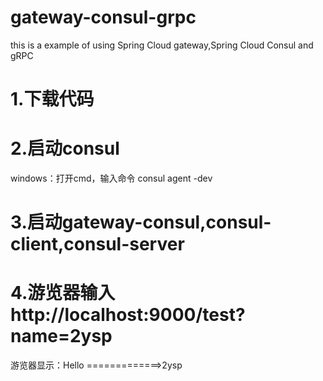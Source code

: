 # gateway-consul-grpc
this is a example of using Spring Cloud gateway,Spring Cloud Consul and gRPC
# 1.下载代码
# 2.启动consul
windows：打开cmd，输入命令 consul agent -dev
# 3.启动gateway-consul,consul-client,consul-server
# 4.游览器输入http://localhost:9000/test?name=2ysp
游览器显示：Hello =============>2ysp
